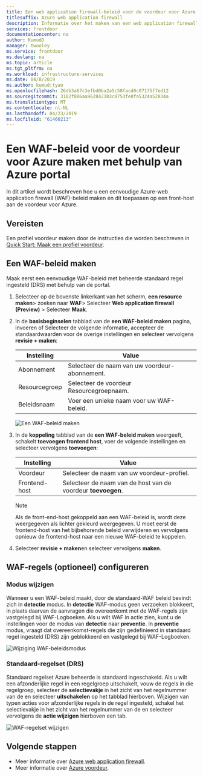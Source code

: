 ```yaml
---
title: Een web application firewall-beleid voor de voordeur voor Azure maken met behulp van Azure portal
titlesuffix: Azure web application firewall
description: Informatie over het maken van een web application firewall (WAF)-beleid met behulp van de Azure-portal.
services: frontdoor
documentationcenter: na
author: KumudD
manager: twooley
ms.service: frontdoor
ms.devlang: na
ms.topic: article
ms.tgt_pltfrm: na
ms.workload: infrastructure-services
ms.date: 04/8/2019
ms.author: kumud;tyao
ms.openlocfilehash: 26db3a67c3efbd0ba2a5c58facd0c07175f7ed12
ms.sourcegitcommit: 3102f886aa962842303c8753fe8fa5324a52834a
ms.translationtype: MT
ms.contentlocale: nl-NL
ms.lasthandoff: 04/23/2019
ms.locfileid: "61460213"
---
```

# <a name="create-a-waf-policy-for-azure-front-door-by-using-the-azure-portal"></a>Een WAF-beleid voor de voordeur voor Azure maken met behulp van Azure portal

In dit artikel wordt beschreven hoe u een eenvoudige Azure-web application firewall (WAF)-beleid maken en dit toepassen op een front-host aan de voordeur voor Azure.

## <a name="prerequisites"></a>Vereisten

Een profiel voordeur maken door de instructies die worden beschreven in [Quick Start: Maak een profiel voordeur](quickstart-create-front-door.md). 

## <a name="create-a-waf-policy"></a>Een WAF-beleid maken

Maak eerst een eenvoudige WAF-beleid met beheerde standaard regel ingesteld (DRS) met behulp van de portal. 

1. Selecteer op de bovenste linkerkant van het scherm, **een resource maken**> zoeken naar **WAF**> Selecteer **Web application firewall (Preview)** > Selecteer  **Maak**.
2. In de **basisbeginselen** tabblad van de **een WAF-beleid maken** pagina, invoeren of Selecteer de volgende informatie, accepteer de standaardwaarden voor de overige instellingen en selecteer vervolgens **revisie + maken**:

    | Instelling                 | Value                                              |
    | ---                     | ---                                                |
    | Abonnement            |Selecteer de naam van uw voordeur-abonnement.|
    | Resourcegroep          |Selecteer de voordeur Resourcegroepnaam.|
    | Beleidsnaam             |Voer een unieke naam voor uw WAF-beleid.|

   ![Een WAF-beleid maken](./media/waf-front-door-create-portal/basic.png)

3. In de **koppeling** tabblad van de **een WAF-beleid maken** weergeeft, schakelt **toevoegen frontend host**, voer de volgende instellingen en selecteer vervolgens **toevoegen**:

    | Instelling                 | Value                                              |
    | ---                     | ---                                                |
    | Voordeur              | Selecteer de naam van uw voordeur-profiel.|
    | Frontend-host           | Selecteer de naam van de host van de voordeur **toevoegen**.|
    
    > [!NOTE]
    > Als de front-end-host gekoppeld aan een WAF-beleid is, wordt deze weergegeven als lichter gekleurd weergegeven. U moet eerst de frontend-host van het bijbehorende beleid verwijderen en vervolgens opnieuw de frontend-host naar een nieuwe WAF-beleid te koppelen.
1. Selecteer **revisie + maken**en selecteer vervolgens **maken**.

## <a name="configure-waf-rules-optional"></a>WAF-regels (optioneel) configureren

### <a name="change-mode"></a>Modus wijzigen

Wanneer u een WAF-beleid maakt, door de standaard-WAF beleid bevindt zich in **detectie** modus. In **detectie** WAF-modus geen verzoeken blokkeert, in plaats daarvan de aanvragen die overeenkomt met de WAF-regels zijn vastgelegd bij WAF-Logboeken.
Als u wilt WAF in actie zien, kunt u de instellingen voor de modus van **detectie** naar **preventie**. In **preventie** modus, vraagt dat overeenkomst-regels die zijn gedefinieerd in standaard regel ingesteld (DRS) zijn geblokkeerd en vastgelegd bij WAF-Logboeken.

 ![Wijziging WAF-beleidsmodus](./media/waf-front-door-create-portal/policy.png)

### <a name="default-rule-set-drs"></a>Standaard-regelset (DRS)

Standaard regelset Azure beheerde is standaard ingeschakeld. Als u wilt een afzonderlijke regel in een regelgroep uitschakelt, vouw de regels in die regelgroep, selecteer de **selectievakje** in het zicht van het regelnummer van de en selecteer **uitschakelen** op het tabblad hierboven. Wijzigen van typen acties voor afzonderlijke regels in de regel ingesteld, schakel het selectievakje in het zicht van het regelnummer van de en selecteer vervolgens de **actie wijzigen** hierboven een tab.

 ![WAF-regelset wijzigen](./media/waf-front-door-create-portal/managed.png)

## <a name="next-steps"></a>Volgende stappen

- Meer informatie over [Azure web application firewall](waf-overview.md).
- Meer informatie over [Azure voordeur](front-door-overview.md).




